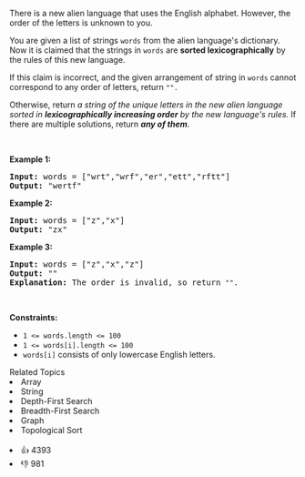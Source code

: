 <p>There is a new alien language that uses the English alphabet. However, the order of the letters is unknown to you.</p>

<p>You are given a list of strings <code>words</code> from the alien language's dictionary. Now it is claimed that the strings in <code>words</code> are <span data-keyword="lexicographically-smaller-string-alien"><strong>sorted lexicographically</strong></span> by the rules of this new language.</p>

<p>If this claim is incorrect, and the given arrangement of string in&nbsp;<code>words</code>&nbsp;cannot correspond to any order of letters,&nbsp;return&nbsp;<code>"".</code></p>

<p>Otherwise, return <em>a string of the unique letters in the new alien language sorted in <strong>lexicographically increasing order</strong> by the new language's rules</em><em>. </em>If there are multiple solutions, return<em> <strong>any of them</strong></em>.</p>

<p>&nbsp;</p> 
<p><strong class="example">Example 1:</strong></p>

<pre>
<strong>Input:</strong> words = ["wrt","wrf","er","ett","rftt"]
<strong>Output:</strong> "wertf"
</pre>

<p><strong class="example">Example 2:</strong></p>

<pre>
<strong>Input:</strong> words = ["z","x"]
<strong>Output:</strong> "zx"
</pre>

<p><strong class="example">Example 3:</strong></p>

<pre>
<strong>Input:</strong> words = ["z","x","z"]
<strong>Output:</strong> ""
<strong>Explanation:</strong> The order is invalid, so return <span><code>""</code></span>.
</pre>

<p>&nbsp;</p> 
<p><strong>Constraints:</strong></p>

<ul> 
 <li><code>1 &lt;= words.length &lt;= 100</code></li> 
 <li><code>1 &lt;= words[i].length &lt;= 100</code></li> 
 <li><code>words[i]</code> consists of only lowercase English letters.</li> 
</ul>

<div><div>Related Topics</div><div><li>Array</li><li>String</li><li>Depth-First Search</li><li>Breadth-First Search</li><li>Graph</li><li>Topological Sort</li></div></div><br><div><li>👍 4393</li><li>👎 981</li></div>